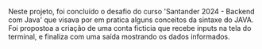 Neste projeto, foi concluído o desafio do curso 'Santander 2024 - Backend com Java' que visava por em pratica alguns conceitos da sintaxe do JAVA. Foi propostoa a criação de uma conta ficticia que recebe inputs na tela do terminal, e finaliza com uma saída mostrando os dados informados.